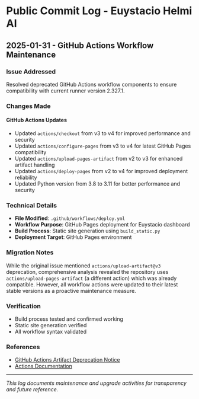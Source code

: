 # Public Commit Log - Euystacio Helmi AI

## 2025-01-31 - GitHub Actions Workflow Maintenance

### Issue Addressed
Resolved deprecated GitHub Actions workflow components to ensure compatibility with current runner version 2.327.1.

### Changes Made

#### GitHub Actions Updates
- Updated `actions/checkout` from v3 to v4 for improved performance and security
- Updated `actions/configure-pages` from v3 to v4 for latest GitHub Pages compatibility
- Updated `actions/upload-pages-artifact` from v2 to v3 for enhanced artifact handling
- Updated `actions/deploy-pages` from v2 to v4 for improved deployment reliability
- Updated Python version from 3.8 to 3.11 for better performance and security

### Technical Details
- **File Modified**: `.github/workflows/deploy.yml`
- **Workflow Purpose**: GitHub Pages deployment for Euystacio dashboard
- **Build Process**: Static site generation using `build_static.py`
- **Deployment Target**: GitHub Pages environment

### Migration Notes
While the original issue mentioned `actions/upload-artifact@v3` deprecation, comprehensive analysis revealed the repository uses `actions/upload-pages-artifact` (a different action) which was already compatible. However, all workflow actions were updated to their latest stable versions as a proactive maintenance measure.

### Verification
- Build process tested and confirmed working
- Static site generation verified
- All workflow syntax validated

### References
- [GitHub Actions Artifact Deprecation Notice](https://github.blog/changelog/2024-04-16-deprecation-notice-v3-of-the-artifact-actions/)
- [Actions Documentation](https://docs.github.com/en/actions)

---
*This log documents maintenance and upgrade activities for transparency and future reference.*
